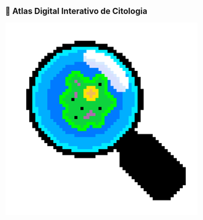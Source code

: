 ## 🧫 Atlas Digital Interativo de Citologia
![Imagem em estilo pixel-art que mostra uma lupa com uma célula dentro.](https://github.com/Projeto-Integrador-Quarto-Semestre-CIC/.github/blob/9e86d140afcd7a0be6965da1733133ba76dfb2bc/lupa-512x512.png)

